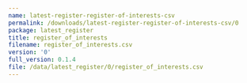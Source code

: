 ```yaml
---
name: latest-register-register-of-interests-csv
permalink: /downloads/latest-register-register-of-interests-csv/0
package: latest_register
title: register_of_interests
filename: register_of_interests.csv
version: '0'
full_version: 0.1.4
file: /data/latest_register/0/register_of_interests.csv
---
```


